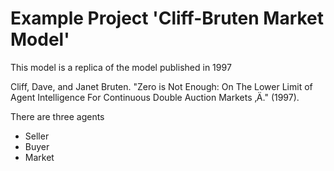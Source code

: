 # Example Project 'Cliff-Bruten Market Model'

This model is a replica of the model published in 1997 

Cliff, Dave, and Janet Bruten. "Zero is Not Enough: On The Lower Limit of Agent Intelligence For Continuous Double Auction Markets ‚Ä." (1997).

There are three agents

- Seller
- Buyer
- Market


